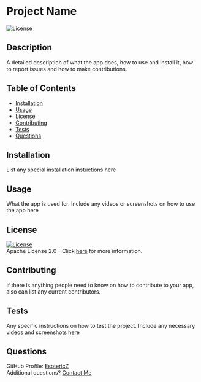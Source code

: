 # Project Name
[![License](https://img.shields.io/badge/License-Apache_2.0-blue.svg)](https://opensource.org/licenses/Apache-2.0)

## Description 
A detailed description of what the app does, how to use and install it, how to report issues and how to make contributions.

## Table of Contents
- [Installation](#Installation)
- [Usage](#Usage)
- [License](#License)
- [Contributing](#Contributing)
- [Tests](#Tests)
- [Questions](#Questions)

## Installation
List any special installation instuctions here
      
## Usage
What the app is used for. Include any videos or screenshots on how to use the app here
      
## License
[![License](https://img.shields.io/badge/License-Apache_2.0-blue.svg)](https://opensource.org/licenses/Apache-2.0)  
Apache License 2.0 - Click [here](https://opensource.org/licenses/Apache-2.0) for more information.
      
## Contributing 
If there is anything people need to know on how to contribute to your app, also can list any current contributors.

## Tests
Any specific instructions on how to test the project. Include any necessary videos and screenshots here

## Questions
GitHub Profile: [EsotericZ](https://www.github.com/EsotericZ)  
Additional questions? [Contact Me](mailto:cjsand03@gmail.com)